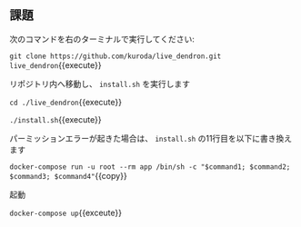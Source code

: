 
## 課題

次のコマンドを右のターミナルで実行してください:

`git clone https://github.com/kuroda/live_dendron.git live_dendron`{{execute}}

リポジトリ内へ移動し、 `install.sh` を実行します

`cd ./live_dendron`{{execute}}

`./install.sh`{{execute}}

パーミッションエラーが起きた場合は、 `install.sh` の11行目を以下に書き換えます

`docker-compose run -u root --rm app /bin/sh -c "$command1; $command2; $command3; $command4"`{{copy}}

起動

`docker-compose up`{{exceute}}
